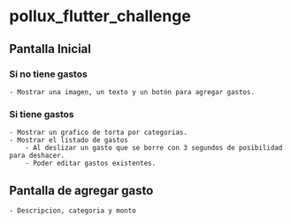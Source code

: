 # pollux_flutter_challenge

## Pantalla Inicial

### Si no tiene gastos

    - Mostrar una imagen, un texto y un botón para agregar gastos.

### Si tiene gastos

    - Mostrar un grafico de torta por categorias.
    - Mostrar el listado de gastos
        - Al deslizar un gasto que se borre con 3 segundos de posibilidad para deshacer.
        - Poder editar gastos existentes.

## Pantalla de agregar gasto

    - Descripcion, categoria y monto
